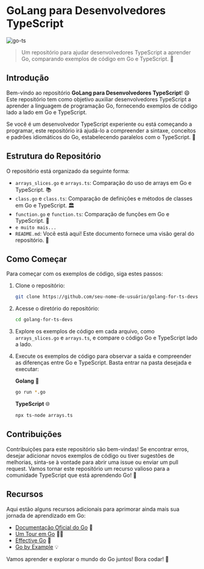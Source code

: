 # GoLang para Desenvolvedores TypeScript


![go-ts](https://github.com/oliveirabalsa/go-for-ts-devs/assets/57500163/56c4db51-8bdb-4157-948a-eeba54c22b27)

> Um repositório para ajudar desenvolvedores TypeScript a aprender Go, comparando exemplos de código em Go e TypeScript. 🚀

## Introdução

Bem-vindo ao repositório **GoLang para Desenvolvedores TypeScript**! 😄 Este repositório tem como objetivo auxiliar desenvolvedores TypeScript a aprender a linguagem de programação Go, fornecendo exemplos de código lado a lado em Go e TypeScript.

Se você é um desenvolvedor TypeScript experiente ou está começando a programar, este repositório irá ajudá-lo a compreender a sintaxe, conceitos e padrões idiomáticos do Go, estabelecendo paralelos com o TypeScript. 🤝

## Estrutura do Repositório

O repositório está organizado da seguinte forma:

- `arrays_slices.go` e `arrays.ts`: Comparação do uso de arrays em Go e TypeScript. 📚
- `class.go` e `class.ts`: Comparação de definições e métodos de classes em Go e TypeScript. 🏛️
- `function.go` e `function.ts`: Comparação de funções em Go e TypeScript. 📝
- `e muito mais...`
- `README.md`: Você está aqui! Este documento fornece uma visão geral do repositório. 👀

## Como Começar

Para começar com os exemplos de código, siga estes passos:

1. Clone o repositório:

   ```bash
   git clone https://github.com/seu-nome-de-usuário/golang-for-ts-devs.git
   ```

2. Acesse o diretório do repositório:

   ```bash
   cd golang-for-ts-devs
   ```

3. Explore os exemplos de código em cada arquivo, como `arrays_slices.go` e `arrays.ts`, e compare o código Go e TypeScript lado a lado.

4. Execute os exemplos de código para observar a saída e compreender as diferenças entre Go e TypeScript. Basta entrar na pasta desejada e executar:
    
   **Golang** 🐹
   ```bash
   go run *.go
   ```
   
   **TypeScript** 🌐
   ```bash
   npx ts-node arrays.ts
   ```

## Contribuições

Contribuições para este repositório são bem-vindas! Se encontrar erros, desejar adicionar novos exemplos de código ou tiver sugestões de melhorias, sinta-se à vontade para abrir uma issue ou enviar um pull request. Vamos tornar este repositório um recurso valioso para a comunidade TypeScript que está aprendendo Go! 🤗

## Recursos

Aqui estão alguns recursos adicionais para aprimorar ainda mais sua jornada de aprendizado em Go:

- [Documentação Oficial do Go](https://golang.org/doc/) 📖
- [Um Tour em Go](https://tour.golang.org/welcome/1) 🚶‍♂️
- [Effective Go](https://golang.org/doc/effective_go.html) 💪
- [Go by Example](https://gobyexample.com/) 💡

Vamos aprender e explorar o mundo do Go juntos! Bora codar! 🚀
